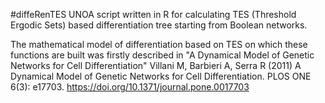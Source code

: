 #diffeRenTES
UNOA script written in R for calculating TES (Threshold Ergodic Sets) based differentiation tree starting from Boolean networks.

The mathematical model of differentiation based on TES on which these functions are built was firstly described in "A Dynamical Model of Genetic Networks for Cell Differentiation"
Villani M, Barbieri A, Serra R (2011) A Dynamical Model of Genetic Networks for Cell Differentiation. PLOS ONE 6(3): e17703. <https://doi.org/10.1371/journal.pone.0017703>
